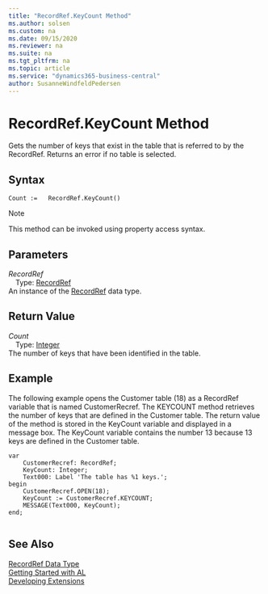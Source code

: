 ```yaml
---
title: "RecordRef.KeyCount Method"
ms.author: solsen
ms.custom: na
ms.date: 09/15/2020
ms.reviewer: na
ms.suite: na
ms.tgt_pltfrm: na
ms.topic: article
ms.service: "dynamics365-business-central"
author: SusanneWindfeldPedersen
---
```

[//]: # (START>DO_NOT_EDIT)
[//]: # (IMPORTANT:Do not edit any of the content between here and the END>DO_NOT_EDIT.)
[//]: # (Any modifications should be made in the .xml files in the ModernDev repo.)
# RecordRef.KeyCount Method
Gets the number of keys that exist in the table that is referred to by the RecordRef. Returns an error if no table is selected.


## Syntax
```
Count :=   RecordRef.KeyCount()
```
> [!NOTE]  
> This method can be invoked using property access syntax.  

## Parameters
*RecordRef*  
&emsp;Type: [RecordRef](recordref-data-type.md)  
An instance of the [RecordRef](recordref-data-type.md) data type.  

## Return Value
*Count*  
&emsp;Type: [Integer](../integer/integer-data-type.md)  
The number of keys that have been identified in the table.  


[//]: # (IMPORTANT: END>DO_NOT_EDIT)

## Example  
 The following example opens the Customer table \(18\) as a RecordRef variable that is named CustomerRecref. The KEYCOUNT method retrieves the number of keys that are defined in the Customer table. The return value of the method is stored in the KeyCount variable and displayed in a message box. The KeyCount variable contains the number 13 because 13 keys are defined in the Customer table. 
  
```  
var
    CustomerRecref: RecordRef;
    KeyCount: Integer;
    Text000: Label 'The table has %1 keys.';
begin     
    CustomerRecref.OPEN(18);  
    KeyCount := CustomerRecref.KEYCOUNT;  
    MESSAGE(Text000, KeyCount);  
end;
  
```  

## See Also
[RecordRef Data Type](recordref-data-type.md)  
[Getting Started with AL](../../devenv-get-started.md)  
[Developing Extensions](../../devenv-dev-overview.md)